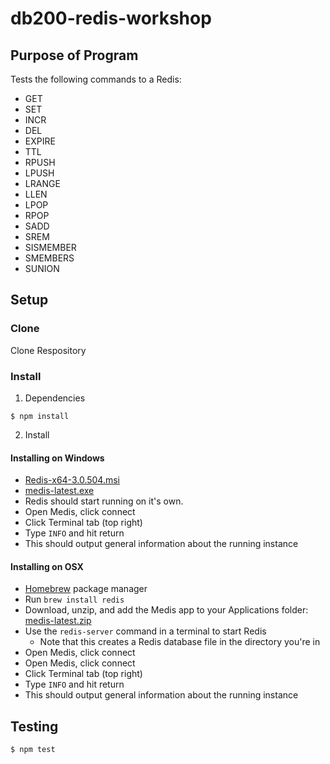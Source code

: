 # db200-redis-workshop

## Purpose of Program
Tests the following commands to a Redis:
- GET
- SET
- INCR
- DEL
- EXPIRE
- TTL
- RPUSH
- LPUSH
- LRANGE
- LLEN
- LPOP
- RPOP
- SADD
- SREM
- SISMEMBER
- SMEMBERS
- SUNION

## Setup

### Clone
Clone Respository
### Install
1. Dependencies
```
$ npm install
```
2. Install 
#### Installing on Windows

- [Redis-x64-3.0.504.msi](https://github.com/MicrosoftArchive/redis/releases/download/win-3.0.504/Redis-x64-3.0.504.msi)
- [medis-latest.exe](https://s3-us-west-1.amazonaws.com/oca-start-now/Medis/win/medis-latest.exe)
- Redis should start running on it's own.
- Open Medis, click connect
- Click Terminal tab (top right)
- Type `INFO` and hit return
- This should output general information about the running instance

#### Installing on OSX

- [Homebrew](https://brew.sh/) package manager
- Run `brew install redis`
- Download, unzip, and add the Medis app to your Applications folder: [medis-latest.zip](https://s3-us-west-1.amazonaws.com/oca-start-now/Medis/osx/medis-latest.zip)
- Use the `redis-server` command in a terminal to start Redis
    - Note that this creates a Redis database file in the directory you're in
- Open Medis, click connect
- Open Medis, click connect
- Click Terminal tab (top right)
- Type `INFO` and hit return
- This should output general information about the running instance

## Testing
```
$ npm test
```